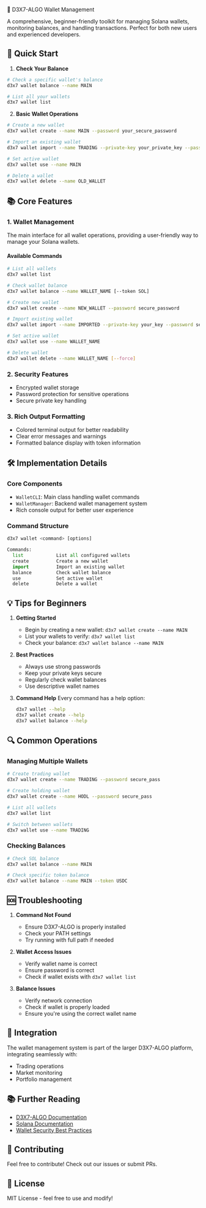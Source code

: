🔑 D3X7-ALGO Wallet Management

A comprehensive, beginner-friendly toolkit for managing Solana wallets, monitoring balances, and handling transactions. Perfect for both new users and experienced developers.

## 🚀 Quick Start

1. **Check Your Balance**
```bash
# Check a specific wallet's balance
d3x7 wallet balance --name MAIN

# List all your wallets
d3x7 wallet list
```

2. **Basic Wallet Operations**
```bash
# Create a new wallet
d3x7 wallet create --name MAIN --password your_secure_password

# Import an existing wallet
d3x7 wallet import --name TRADING --private-key your_private_key --password your_secure_password

# Set active wallet
d3x7 wallet use --name MAIN

# Delete a wallet
d3x7 wallet delete --name OLD_WALLET
```

## 📚 Core Features

### 1. Wallet Management
The main interface for all wallet operations, providing a user-friendly way to manage your Solana wallets.

#### Available Commands
```bash
# List all wallets
d3x7 wallet list

# Check wallet balance
d3x7 wallet balance --name WALLET_NAME [--token SOL]

# Create new wallet
d3x7 wallet create --name NEW_WALLET --password secure_password

# Import existing wallet
d3x7 wallet import --name IMPORTED --private-key your_key --password secure_password

# Set active wallet
d3x7 wallet use --name WALLET_NAME

# Delete wallet
d3x7 wallet delete --name WALLET_NAME [--force]
```

### 2. Security Features
- Encrypted wallet storage
- Password protection for sensitive operations
- Secure private key handling

### 3. Rich Output Formatting
- Colored terminal output for better readability
- Clear error messages and warnings
- Formatted balance display with token information

## 🛠 Implementation Details

### Core Components
- `WalletCLI`: Main class handling wallet commands
- `WalletManager`: Backend wallet management system
- Rich console output for better user experience

### Command Structure
```python
d3x7 wallet <command> [options]

Commands:
  list            List all configured wallets
  create          Create a new wallet
  import          Import an existing wallet
  balance         Check wallet balance
  use             Set active wallet
  delete          Delete a wallet
```

## 💡 Tips for Beginners

1. **Getting Started**
   - Begin by creating a new wallet: `d3x7 wallet create --name MAIN`
   - List your wallets to verify: `d3x7 wallet list`
   - Check your balance: `d3x7 wallet balance --name MAIN`

2. **Best Practices**
   - Always use strong passwords
   - Keep your private keys secure
   - Regularly check wallet balances
   - Use descriptive wallet names

3. **Command Help**
   Every command has a help option:
   ```bash
   d3x7 wallet --help
   d3x7 wallet create --help
   d3x7 wallet balance --help
   ```

## 🔍 Common Operations

### Managing Multiple Wallets
```bash
# Create trading wallet
d3x7 wallet create --name TRADING --password secure_pass

# Create holding wallet
d3x7 wallet create --name HODL --password secure_pass

# List all wallets
d3x7 wallet list

# Switch between wallets
d3x7 wallet use --name TRADING
```

### Checking Balances
```bash
# Check SOL balance
d3x7 wallet balance --name MAIN

# Check specific token balance
d3x7 wallet balance --name MAIN --token USDC
```

## 🆘 Troubleshooting

1. **Command Not Found**
   - Ensure D3X7-ALGO is properly installed
   - Check your PATH settings
   - Try running with full path if needed

2. **Wallet Access Issues**
   - Verify wallet name is correct
   - Ensure password is correct
   - Check if wallet exists with `d3x7 wallet list`

3. **Balance Issues**
   - Verify network connection
   - Check if wallet is properly loaded
   - Ensure you're using the correct wallet name

## 🔄 Integration

The wallet management system is part of the larger D3X7-ALGO platform, integrating seamlessly with:
- Trading operations
- Market monitoring
- Portfolio management

## 📚 Further Reading

- [D3X7-ALGO Documentation](link-to-docs)
- [Solana Documentation](https://docs.solana.com/)
- [Wallet Security Best Practices](link-to-security-docs)

## 🤝 Contributing

Feel free to contribute! Check out our issues or submit PRs.

## 📝 License

MIT License - feel free to use and modify! 